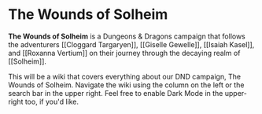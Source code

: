 # The Wounds of Solheim

**The Wounds of Solheim** is a Dungeons & Dragons campaign that follows the adventurers [[Cloggard Targaryen]], [[Giselle Gewelle]], [[Isaiah Kasel]], and [[Roxanna Vertium]] on their journey through the decaying realm of [[Solheim]].

This will be a wiki that covers everything about our DND campaign, The Wounds of Solheim. Navigate the wiki using the column on the left or the search bar in the upper right. Feel free to enable Dark Mode in the upper-right too, if you'd like.